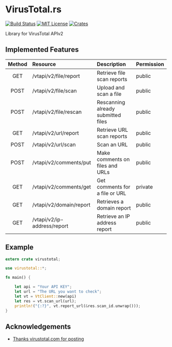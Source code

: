 # VirusTotal.rs

[![Build Status](https://travis-ci.org/owlinux1000/virustotal.rs.svg?branch=master)](https://travis-ci.org/owlinux1000/virustotal.rs)
[![MIT License](http://img.shields.io/badge/license-MIT-blue.svg?style=flat)](LICENSE.txt)
[![Crates](https://img.shields.io/crates/v/virustotal.svg)](https://crates.io/crates/virustotal)

Library for VirusTotal APIv2

## Implemented Features

| Method | Resource                    | Description                        | Permission |
|:------:|:----------------------------|:-----------------------------------|:-----------|
| GET    | /vtapi/v2/file/report       | Retrieve file scan reports         | public     |
| POST   | /vtapi/v2/file/scan         | Upload and scan a file             | public     |
| POST   | /vtapi/v2/file/rescan       | Rescanning already submitted files | public     |
| GET    | /vtapi/v2/url/report        | Retrieve URL scan reports          | public     |
| POST   | /vtapi/v2/url/scan          | Scan an URL                        | public     |
| POST   | /vtapi/v2/comments/put      | Make comments on files and URLs    | public     |
| GET    | /vtapi/v2/comments/get      | Get comments for a file or URL     | private    |
| GET    | /vtapi/v2/domain/report     | Retrieves a domain report          | public     |
| GET    | /vtapi/v2/ip-address/report | Retrieve an IP address report      | public     |

## Example

```rust
extern crate virustotal;

use virustotal::*;

fn main() {

    let api = "Your API KEY";
    let url = "The URL you want to check";
    let vt = VtClient::new(api)
    let res = vt.scan_url(url);
    println!("{:?}", vt.report_url(&res.scan_id.unwrap()));
}
```

## Acknowledgements

* [Thanks virustotal.com for posting](https://support.virustotal.com/hc/en-us/articles/115002146469-API-Scripts)
